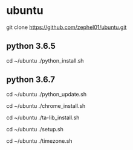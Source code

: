 # ubuntu
git clone https://github.com/zephel01/ubuntu.git

## python 3.6.5
cd ~/ubuntu
./python_install.sh

## python 3.6.7
cd ~/ubuntu
./python_update.sh

cd ~/ubuntu
./chrome_install.sh

cd ~/ubuntu
./ta-lib_install.sh

cd ~/ubuntu
./setup.sh

cd ~/ubuntu
./timezone.sh
